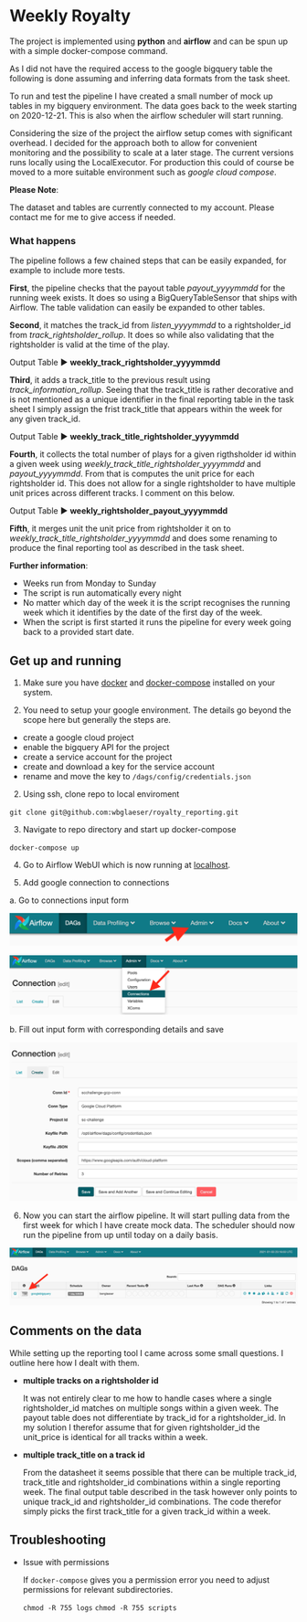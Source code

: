 # Weekly Royalty

The project is implemented using **python** and **airflow** and can be spun up with a simple docker-compose command.

As I did not have the required access to the google bigquery table the following is done assuming and inferring data formats from the task sheet.

To run and test the pipeline I have created a small number of mock up tables in my bigquery environment. The data goes back to the week starting on 2020-12-21. This is also when the airflow scheduler will start running.

Considering the size of the project the airflow setup comes with significant overhead. I decided for the approach both to allow for convenient monitoring and the possibility to scale at a later stage. The current versions runs locally using the LocalExecutor. For production this could of course be moved to a more suitable environment such as *google cloud compose*.

**Please Note**:

The dataset and tables are currently connected to my account. Please contact me for me to give access if needed.

### What happens

The pipeline follows a few chained steps that can be easily expanded, for example to include more tests.

**First**, the pipeline checks that the payout table *payout_yyyymmdd* for the running week exists. It does so using a BigQueryTableSensor that ships with Airflow. The table validation can easily be expanded to other tables.

**Second**, it matches the track_id from *listen_yyyymmdd* to a rightsholder_id from *track_rightsholder_rollup*. It does so while also validating that the rightsholder is valid at the time of the play.

Output Table :arrow_forward:  **weekly_track_rightsholder_yyyymmdd**

**Third**, it adds a track_title to the previous result using *track_information_rollup*. Seeing that the track_title is rather decorative and is not mentioned as a unique identifier in the final reporting table in the task sheet I simply assign the frist track_title that appears within the week for any given track_id.

Output Table :arrow_forward:  **weekly_track_title_rightsholder_yyyymmdd**

**Fourth**, it collects the total number of plays for a given rigthsholder id within a given week using *weekly_track_title_rightsholder_yyyymmdd* and *payout_yyyymmdd*. From that is computes the unit price for each rightsholder id. This does not allow for a single rightsholder to have multiple unit prices across different tracks. I comment on this below.

Output Table :arrow_forward:  **weekly_rightsholder_payout_yyyymmdd**

**Fifth**, it merges unit the unit price from rightsholder it on to *weekly_track_title_rightsholder_yyyymmdd* and does some renaming to produce the final reporting tool as described in the task sheet.

**Further information**:

* Weeks run from Monday to Sunday
* The script is run automatically every night
* No matter which day of the week it is the script recognises the running week which it identifies by the date of the first day of the week.
* When the script is first started it runs the pipeline for every week going back to a provided start date.



## Get up and running

1. Make sure you have [docker](https://docs.docker.com/engine/install/) and [docker-compose](https://docs.docker.com/compose/install/) installed on your system.

2. You need to setup your google environment. The details go beyond the scope here but generally the steps are.

  * create a google cloud project
  * enable the bigquery API for the project
  * create a service account for the project
  * create and download a key for the service account
  * rename and move the key to `/dags/config/credentials.json`

2. Using ssh, clone repo to local enviroment

  `git clone git@github.com:wbglaeser/royalty_reporting.git`

3. Navigate to repo directory and start up docker-compose

  `docker-compose up`

4. Go to Airflow WebUI which is now running at [localhost](http://localhost:8080/admin/).

5. Add google connection to connections

  a. Go to connections input form

  ![Navigation Tag](docs/admin.png)

  ![Connection Tag](docs/connections.png)

  b. Fill out input form with corresponding details and save

  ![Details Tag](docs/details.png)

6. Now you can start the airflow pipeline. It will start pulling data from the first week for which I have create mock data. The scheduler should now run the pipeline from up until today on a daily basis.

![Start Dag](docs/start_dag.png)


## Comments on the data

While setting up the reporting tool I came across some small questions. I outline here how I dealt with them.

* **multiple tracks on a rightsholder id**

  It was not entirely clear to me how to handle cases where a single rightsholder_id matches on multiple songs within a given week. The payout table does not differentiate by track_id for a rightsholder_id. In my solution I therefor assume that for given rightsholder_id the unit_price is identical for all tracks within a week.

* **multiple track_title on a track id**

  From the datasheet it seems possible that there can be multiple track_id, track_title and rightsholder_id combinations within a single reporting week. The final output table described in the task however only points to unique track_id and rightsholder_id combinations. The code therefor simply picks the first track_title for a given track_id within a week.

## Troubleshooting

* Issue with permissions

  If `docker-compose` gives you a permission error you need to adjust permissions for relevant subdirectories.

  `chmod -R 755 logs`
  `chmod -R 755 scripts`
